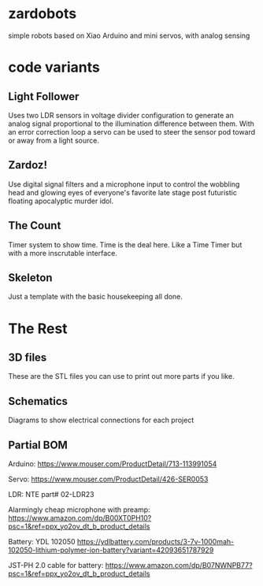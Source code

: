 # zardobots
simple robots based on Xiao Arduino and mini servos, with analog sensing


# code variants
## Light Follower
Uses two LDR sensors in voltage divider configuration to generate an analog signal proportional to the illumination difference between them. With an error correction loop a servo can be used to steer the sensor pod toward or away from a light source.

## Zardoz!
Use digital signal filters and a microphone input to control the wobbling head and glowing eyes of everyone's favorite late stage post futuristic floating apocalyptic murder idol.

## The Count
Timer system to show time. Time is the deal here. Like a Time Timer but with a more inscrutable interface.

## Skeleton
Just a template with the basic housekeeping all done.


# The Rest
## 3D files
These are the STL files you can use to print out more parts if you like.  

## Schematics
Diagrams to show electrical connections for each project

## Partial BOM
Arduino: https://www.mouser.com/ProductDetail/713-113991054

Servo: https://www.mouser.com/ProductDetail/426-SER0053

LDR: NTE part# 02-LDR23

Alarmingly cheap microphone with preamp: https://www.amazon.com/dp/B00XT0PH10?psc=1&ref=ppx_yo2ov_dt_b_product_details

Battery: YDL 102050 https://ydlbattery.com/products/3-7v-1000mah-102050-lithium-polymer-ion-battery?variant=42093651787929

JST-PH 2.0 cable for battery: https://www.amazon.com/dp/B07NWNPB77?psc=1&ref=ppx_yo2ov_dt_b_product_details

